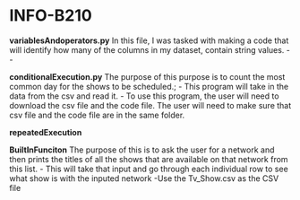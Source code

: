# INFO-B210

**variablesAndoperators.py**
  In this file, I was tasked with making a code that will identify how many of the columns in my dataset, contain string values.
    -
    -

**conditionalExecution.py**
  The purpose of this purpose is to count the most common day for the shows to be scheduled.;
    - This program will take in the data from the csv and read it. 
    - To use this program, the user will need to download the csv file and the code file. The user will need to make sure that csv file and the code file are in the same folder. 

**repeatedExecution**

**BuiltInFunciton**
  The purpose of this is to ask the user for a network and then prints the titles of all the shows that are available on that network from this list.
    - This will take that input and go through each individual row to see what show is with the inputed network
    -Use the Tv_Show.csv as the CSV file
